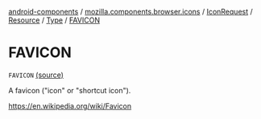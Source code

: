 [android-components](../../../../index.md) / [mozilla.components.browser.icons](../../../index.md) / [IconRequest](../../index.md) / [Resource](../index.md) / [Type](index.md) / [FAVICON](./-f-a-v-i-c-o-n.md)

# FAVICON

`FAVICON` [(source)](https://github.com/mozilla-mobile/android-components/blob/master/components/browser/icons/src/main/java/mozilla/components/browser/icons/IconRequest.kt#L62)

A favicon ("icon" or "shortcut icon").

https://en.wikipedia.org/wiki/Favicon


